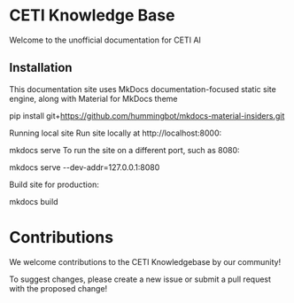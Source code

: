 # CETI Knowledge Base

Welcome to the unofficial documentation for CETI AI 

## Installation

This documentation site uses MkDocs documentation-focused static site engine, along with Material for MkDocs theme

pip install git+https://github.com/hummingbot/mkdocs-material-insiders.git  

Running local site
Run site locally at http://localhost:8000:

mkdocs serve
To run the site on a different port, such as 8080:

mkdocs serve --dev-addr=127.0.0.1:8080

Build site for production:

mkdocs build

# Contributions

We welcome contributions to the CETI Knowledgebase by our community! 

To suggest changes, please create a new issue or submit a pull request with the proposed change!